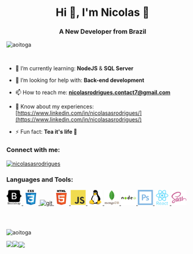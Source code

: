 <h1 align="center">Hi 👋, I'm Nicolas  🌈</h1>
<h3 align="center">A New Developer from Brazil</h3>

<p align="left"> <img src="https://komarev.com/ghpvc/?username=aoitoga&label=Profile%20views&color=0e75b6&style=flat" alt="aoitoga" /> </p>

<p align="left"> <a href="https://twitter.com/" target="blank"><img src="https://img.shields.io/twitter/follow/?logo=twitter&style=for-the-badge" alt="" /></a> </p>

- 🌱 I’m currently learning: **NodeJS** & **SQL Server**

- 🤔 I’m looking for help with: **Back-end development**

- 📫 How to reach me: **nicolasrodrigues.contact7@gmail.com**

- 📄 Know about my experiences: [https://www.linkedin.com/in/nicolasasrodrigues/](https://www.linkedin.com/in/nicolasasrodrigues/)

- ⚡ Fun fact: **Tea it's life 🍵**

<h3 align="left">Connect with me:</h3>
<p align="left">
<a href="https://linkedin.com/in/nicolasasrodrigues" target="blank"><img align="center" src="https://raw.githubusercontent.com/rahuldkjain/github-profile-readme-generator/master/src/images/icons/Social/linked-in-alt.svg" alt="nicolasasrodrigues" height="30" width="40" /></a>
</p>

<h3 align="left">Languages and Tools:</h3>
<p align="left"> <a href="https://getbootstrap.com" target="_blank" rel="noreferrer"> <img src="https://raw.githubusercontent.com/devicons/devicon/master/icons/bootstrap/bootstrap-plain-wordmark.svg" alt="bootstrap" width="40" height="40"/> </a> <a href="https://www.w3schools.com/css/" target="_blank" rel="noreferrer"> <img src="https://raw.githubusercontent.com/devicons/devicon/master/icons/css3/css3-original-wordmark.svg" alt="css3" width="40" height="40"/> </a> <a href="https://git-scm.com/" target="_blank" rel="noreferrer"> <img src="https://www.vectorlogo.zone/logos/git-scm/git-scm-icon.svg" alt="git" width="40" height="40"/> </a> <a href="https://www.w3.org/html/" target="_blank" rel="noreferrer"> <img src="https://raw.githubusercontent.com/devicons/devicon/master/icons/html5/html5-original-wordmark.svg" alt="html5" width="40" height="40"/> </a> <a href="https://developer.mozilla.org/en-US/docs/Web/JavaScript" target="_blank" rel="noreferrer"> <img src="https://raw.githubusercontent.com/devicons/devicon/master/icons/javascript/javascript-original.svg" alt="javascript" width="40" height="40"/> </a> <a href="https://www.linux.org/" target="_blank" rel="noreferrer"> <img src="https://raw.githubusercontent.com/devicons/devicon/master/icons/linux/linux-original.svg" alt="linux" width="40" height="40"/> </a> <a href="https://www.mongodb.com/" target="_blank" rel="noreferrer"> <img src="https://raw.githubusercontent.com/devicons/devicon/master/icons/mongodb/mongodb-original-wordmark.svg" alt="mongodb" width="40" height="40"/> </a> <a href="https://nodejs.org" target="_blank" rel="noreferrer"> <img src="https://raw.githubusercontent.com/devicons/devicon/master/icons/nodejs/nodejs-original-wordmark.svg" alt="nodejs" width="40" height="40"/> </a> <a href="https://www.photoshop.com/en" target="_blank" rel="noreferrer"> <img src="https://raw.githubusercontent.com/devicons/devicon/master/icons/photoshop/photoshop-line.svg" alt="photoshop" width="40" height="40"/> </a> <a href="https://reactjs.org/" target="_blank" rel="noreferrer"> <img src="https://raw.githubusercontent.com/devicons/devicon/master/icons/react/react-original-wordmark.svg" alt="react" width="40" height="40"/> </a> <a href="https://sass-lang.com" target="_blank" rel="noreferrer"> <img src="https://raw.githubusercontent.com/devicons/devicon/master/icons/sass/sass-original.svg" alt="sass" width="40" height="40"/> </a> </p>

## 
<br>

<p><img display="block"; src="https://media.discordapp.net/attachments/869361557551841300/993525532048228422/rabbit_1.png"          alt="aoitoga" /></p>

<p><img align="left" src="https://github-readme-stats.vercel.app/api?username=AoiToga&show_icons=true&theme=aura_dark"/></p>

<p><img align="left" src="https://github-readme-stats.vercel.app/api?username=AoiToga&show_icons=true&theme=aura_dark"" /></p>

<p><img align="center" src="https://github-readme-stats.vercel.app/api?username=AoiToga&show_icons=true&theme=aura_dark"" /></p> 
 
##




